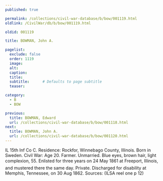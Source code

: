 ```yaml
---
published: true

permalink: /collections/civil-war-database/b/bow/001119.html
oldlink: /CivilWar/db/b/bow/001119.html

oldid: 001119

title: BOWMAN, John A.

pagelist:
  exclude: false
  order: 1119
  image: 
  alt:
  caption:
  title:
  subtitle:      # Defaults to page subtitle
  teaser:

category: 
  - B 
  - BOW

previous:
  title: BOWMAN, Edward
  url: /collections/civil-war-database/b/bow/001118.html  
next:
  title: BOWMAN, John A.
  url: /collections/civil-war-database/b/bow/001120.html   
---
```

IL 15th Inf Co C. Residence: Rockfor, Winnebago County, Illinois. Born in Sweden. Civil War: Age 20. Farmer. Unmarried. Blue eyes, brown hair, light complexion, 5&#146;5&#148;. Enlisted for three years on 24 May 1861 at Freeport, Illinois, and mustered there the same day. Private. Discharged for disability at Memphis, Tennessee, on 30 Aug 1862. Sources: (ILSA reel one p 12)